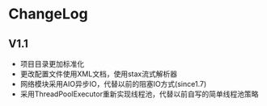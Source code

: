# ChangeLog

## V1.1

- 项目目录更加标准化
- 更改配置文件使用XML文档，使用stax流式解析器
- 网络模块采用AIO异步IO，代替以前的阻塞IO方式(since1.7)
- 采用ThreadPoolExecutor重新实现线程池，代替以前自写的简单线程池策略

